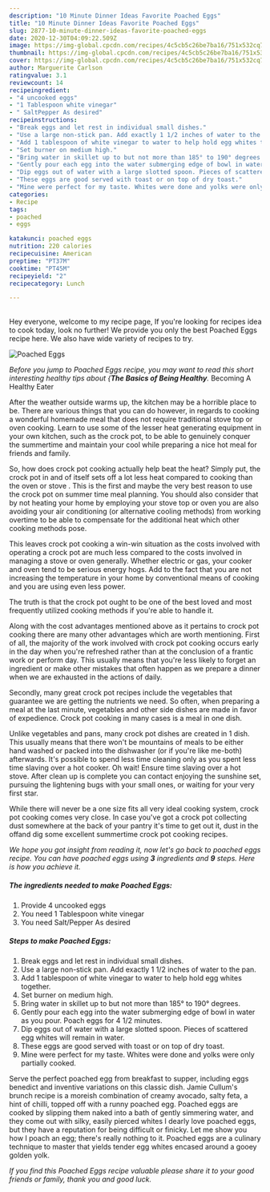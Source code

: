 ```yaml
---
description: "10 Minute Dinner Ideas Favorite Poached Eggs"
title: "10 Minute Dinner Ideas Favorite Poached Eggs"
slug: 2877-10-minute-dinner-ideas-favorite-poached-eggs
date: 2020-12-30T04:09:22.509Z
image: https://img-global.cpcdn.com/recipes/4c5cb5c26be7ba16/751x532cq70/poached-eggs-recipe-main-photo.jpg
thumbnail: https://img-global.cpcdn.com/recipes/4c5cb5c26be7ba16/751x532cq70/poached-eggs-recipe-main-photo.jpg
cover: https://img-global.cpcdn.com/recipes/4c5cb5c26be7ba16/751x532cq70/poached-eggs-recipe-main-photo.jpg
author: Marguerite Carlson
ratingvalue: 3.1
reviewcount: 14
recipeingredient:
- "4 uncooked eggs"
- "1 Tablespoon white vinegar"
- " SaltPepper As desired"
recipeinstructions:
- "Break eggs and let rest in individual small dishes."
- "Use a large non-stick pan. Add exactly 1 1/2 inches of water to the pan."
- "Add 1 tablespoon of white vinegar to water to help hold egg whites together."
- "Set burner on medium high."
- "Bring water in skillet up to but not more than 185° to 190° degrees."
- "Gently pour each egg into the water submerging edge of bowl in water as you pour. Poach eggs for 4 1/2 minutes."
- "Dip eggs out of water with a large slotted spoon. Pieces of scattered egg whites will remain in water."
- "These eggs are good served with toast or on top of dry toast."
- "Mine were perfect for my taste. Whites were done and yolks were only partially cooked."
categories:
- Recipe
tags:
- poached
- eggs

katakunci: poached eggs 
nutrition: 220 calories
recipecuisine: American
preptime: "PT37M"
cooktime: "PT45M"
recipeyield: "2"
recipecategory: Lunch

---
```

<br>
Hey everyone, welcome to my recipe page, If you're looking for recipes idea to cook today, look no further! We provide you only the best Poached Eggs recipe here. We also have wide variety of recipes to try.
<br>


![Poached Eggs](https://img-global.cpcdn.com/recipes/4c5cb5c26be7ba16/751x532cq70/poached-eggs-recipe-main-photo.jpg)

<i>Before you jump to Poached Eggs recipe, you may want to read this short interesting healthy tips about {<strong>The Basics of Being Healthy</strong>.</i>
Becoming A Healthy Eater


After the weather outside warms up, the kitchen may be a horrible place to be. There are various things that you can do however, in regards to cooking a wonderful homemade meal that does not require traditional stove top or oven cooking. Learn to use some of the lesser heat generating equipment in your own kitchen, such as the crock pot, to be able to genuinely conquer the summertime and maintain your cool while preparing a nice hot meal for friends and family.

So, how does crock pot cooking actually help beat the heat? Simply put, the crock pot in and of itself sets off a lot less heat compared to cooking than the oven or stove . This is the first and maybe the very best reason to use the crock pot on summer time meal planning. You should also consider that by not heating your home by employing your stove top or oven you are also avoiding your air conditioning (or alternative cooling methods) from working overtime to be able to compensate for the additional heat which other cooking methods pose.

This leaves crock pot cooking a win-win situation as the costs involved with operating a crock pot are much less compared to the costs involved in managing a stove or oven generally. Whether electric or gas, your cooker and oven tend to be serious energy hogs. Add to the fact that you are not increasing the temperature in your home by conventional means of cooking and you are using even less power.

 The truth is that the crock pot ought to be one of the best loved and most frequently utilized cooking methods if you're able to handle it.  



Along with the cost advantages mentioned above as it pertains to crock pot cooking there are many other advantages which are worth mentioning. First of all, the majority of the work involved with crock pot cooking occurs early in the day when you're refreshed rather than at the conclusion of a frantic work or perform day. This usually means that you're less likely to forget an ingredient or make other mistakes that often happen as we prepare a dinner when we are exhausted in the actions of daily.

Secondly, many great crock pot recipes include the vegetables that guarantee we are getting the nutrients we need. So often, when preparing a meal at the last minute, vegetables and other side dishes are made in favor of expedience. Crock pot cooking in many cases is a meal in one dish.

 Unlike vegetables and pans, many crock pot dishes are created in 1 dish. This usually means that there won't be mountains of meals to be either hand washed or packed into the dishwasher (or if you're like me-both) afterwards. It's possible to spend less time cleaning only as you spent less time slaving over a hot cooker. Oh wait! Ensure time slaving over a hot stove. After clean up is complete you can contact enjoying the sunshine set, pursuing the lightening bugs with your small ones, or waiting for your very first star.

While there will never be a one size fits all very ideal cooking system, crock pot cooking comes very close. In case you've got a crock pot collecting dust somewhere at the back of your pantry it's time to get out it, dust in the offand dig some excellent summertime crock pot cooking recipes.


<i>We hope you got insight from reading it, now let's go back to poached eggs recipe. You can have poached eggs using <strong>3</strong> ingredients and <strong>9</strong> steps. Here is how you achieve it.
</i>

##### The ingredients needed to make Poached Eggs:

1. Provide 4 uncooked eggs
1. You need 1 Tablespoon white vinegar
1. You need  Salt/Pepper As desired


##### Steps to make Poached Eggs:

1. Break eggs and let rest in individual small dishes.
1. Use a large non-stick pan. Add exactly 1 1/2 inches of water to the pan.
1. Add 1 tablespoon of white vinegar to water to help hold egg whites together.
1. Set burner on medium high.
1. Bring water in skillet up to but not more than 185° to 190° degrees.
1. Gently pour each egg into the water submerging edge of bowl in water as you pour. Poach eggs for 4 1/2 minutes.
1. Dip eggs out of water with a large slotted spoon. Pieces of scattered egg whites will remain in water.
1. These eggs are good served with toast or on top of dry toast.
1. Mine were perfect for my taste. Whites were done and yolks were only partially cooked.


Serve the perfect poached egg from breakfast to supper, including eggs benedict and inventive variations on this classic dish. Jamie Cullum&#39;s brunch recipe is a moreish combination of creamy avocado, salty feta, a hint of chilli, topped off with a runny poached egg. Poached eggs are cooked by slipping them naked into a bath of gently simmering water, and they come out with silky, easily pierced whites I dearly love poached eggs, but they have a reputation for being difficult or finicky. Let me show you how I poach an egg; there&#39;s really nothing to it. Poached eggs are a culinary technique to master that yields tender egg whites encased around a gooey golden yolk. 

<i>If you find this Poached Eggs recipe valuable please share it to your good friends or family, thank you and good luck.</i>
